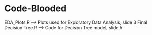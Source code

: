 # Code-Blooded

EDA_Plots.R --> Plots used for Exploratory Data Analysis, slide 3
Final Decision Tree.R --> Code for Decision Tree model, slide 5
